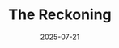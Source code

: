 ---
title: "The Reckoning"
date: "2025-07-21"
summary: "I made a game in Unity and how I broke it completely."
tags: ["project", "unity", "multiplayer", "corrupted", "dev meltdown"]
slug: "proj_0005_the_synclippy"   
---